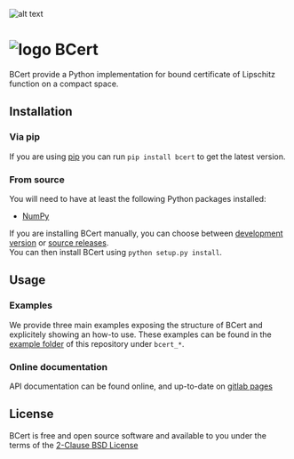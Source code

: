 ![alt text][license]

[license]: https://img.shields.io/badge/License-BSD--2-blue.svg

![logo](https://valcarce.fr/img/bcert_logo.png) BCert
=====

BCert provide a Python implementation for bound certificate of Lipschitz function on a compact space.

Installation
------------

### Via pip

If you are using [pip](https://pypi.org/project/pip/) you can run ``pip install bcert`` to get the latest version.

### From source

You will need to have at least the following Python packages installed:
- [NumPy](http://www.numpy.org/)

If you are installing BCert manually, you can choose between [development version](https://gitlab.com/plut0n/bcert/tree/master) or [source releases](https://gitlab.com/plut0n/bcert/tags).  
You can then install BCert using ``python setup.py install``.  

Usage
-----

### Examples

We provide three main examples exposing the structure of BCert and explicitely showing an how-to use. These examples can be found in the [example folder](https://gitlab.com/plut0n/bcert/tree/master/example) of this repository under `bcert_*`.

### Online documentation

API documentation can be found online, and up-to-date on [gitlab pages](https://plut0n.gitlab.io/bcert)

License
-------

BCert is free and open source software and available to you under the terms of the [2-Clause BSD License](https://opensource.org/licenses/BSD-2-Clause)

